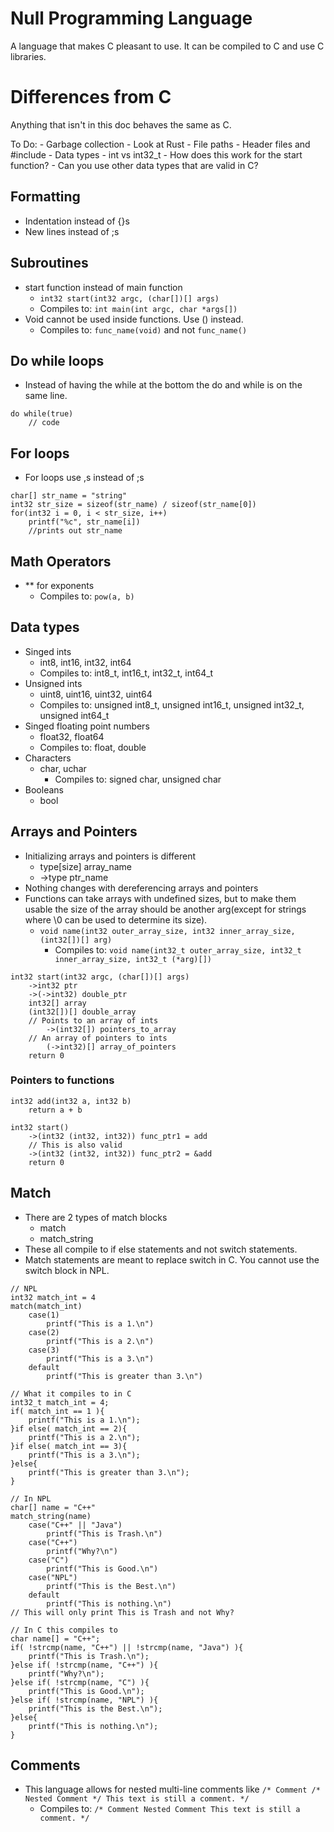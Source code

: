 # Null Programming Language
A language that makes C pleasant to use. It can be compiled to C and use C libraries.

# Differences from C
Anything that isn't in this doc behaves the same as C.

To Do:
    - Garbage collection
        - Look at Rust
    - File paths
        - Header files and #include
    - Data types
        - int vs int32_t
            - How does this work for the start function?
        - Can you use other data types that are valid in C?

## Formatting
- Indentation instead of {}s
- New lines instead of ;s

## Subroutines
- start function instead of main function
    - `int32 start(int32 argc, (char[])[] args)`
    - Compiles to: `int main(int argc, char *args[])`
- Void cannot be used inside functions. Use () instead.
    - Compiles to: `func_name(void)` and not `func_name()`

## Do while loops
- Instead of having the while at the bottom the do and while is on the same line.

```
do while(true)
    // code
```

## For loops
- For loops use ,s instead of ;s

```
char[] str_name = "string"
int32 str_size = sizeof(str_name) / sizeof(str_name[0])
for(int32 i = 0, i < str_size, i++)
    printf("%c", str_name[i])
    //prints out str_name
```

## Math Operators
- ** for exponents
    - Compiles to: `pow(a, b)`

## Data types
- Singed ints
    - int8, int16, int32, int64
    - Compiles to: int8_t, int16_t, int32_t, int64_t
- Unsigned ints
    - uint8, uint16, uint32, uint64
    - Compiles to: unsigned int8_t, unsigned int16_t, unsigned int32_t, unsigned int64_t
- Singed floating point numbers
    - float32, float64
    - Compiles to: float, double
- Characters
    - char, uchar
        - Compiles to: signed char, unsigned char
- Booleans
    - bool

## Arrays and Pointers
- Initializing arrays and pointers is different
    - type[size] array_name
    - ->type ptr_name
- Nothing changes with dereferencing arrays and pointers
- Functions can take arrays with undefined sizes, but to make them usable the size of the array should be another arg(except for strings where \0 can be used to determine its size).
    - `void name(int32 outer_array_size, int32 inner_array_size, (int32[])[] arg)`
        - Compiles to: `void name(int32_t outer_array_size, int32_t inner_array_size, int32_t (*arg)[])`

```
int32 start(int32 argc, (char[])[] args)
    ->int32 ptr
    ->(->int32) double_ptr
    int32[] array
    (int32[])[] double_array
    // Points to an array of ints
        ->(int32[]) pointers_to_array
    // An array of pointers to ints
        (->int32)[] array_of_pointers
    return 0
```

### Pointers to functions

```
int32 add(int32 a, int32 b)
    return a + b

int32 start()
    ->(int32 (int32, int32)) func_ptr1 = add
    // This is also valid
    ->(int32 (int32, int32)) func_ptr2 = &add
    return 0
```

## Match
- There are 2 types of match blocks
    - match
    - match_string
- These all compile to if else statements and not switch statements.
- Match statements are meant to replace switch in C. You cannot use the switch block in NPL.

```
// NPL
int32 match_int = 4
match(match_int)
    case(1)
        printf("This is a 1.\n")
    case(2)
        printf("This is a 2.\n")
    case(3)
        printf("This is a 3.\n")
    default
        printf("This is greater than 3.\n")

// What it compiles to in C
int32_t match_int = 4;
if( match_int == 1 ){
    printf("This is a 1.\n");
}if else( match_int == 2){
    printf("This is a 2.\n");
}if else( match_int == 3){
    printf("This is a 3.\n");
}else{
    printf("This is greater than 3.\n");
}
```

```
// In NPL
char[] name = "C++"
match_string(name)
    case("C++" || "Java")
        printf("This is Trash.\n")
    case("C++")
        printf("Why?\n")
    case("C")
        printf("This is Good.\n")
    case("NPL")
        printf("This is the Best.\n")
    default
        printf("This is nothing.\n")
// This will only print This is Trash and not Why?

// In C this compiles to
char name[] = "C++";
if( !strcmp(name, "C++") || !strcmp(name, "Java") ){
    printf("This is Trash.\n");
}else if( !strcmp(name, "C++") ){
    printf("Why?\n");
}else if( !strcmp(name, "C") ){
    printf("This is Good.\n");
}else if( !strcmp(name, "NPL") ){
    printf("This is the Best.\n");
}else{
    printf("This is nothing.\n");
}
```

## Comments
- This language allows for nested multi-line comments like `/* Comment /* Nested Comment */ This text is still a comment. */`
    - Compiles to: `/* Comment Nested Comment This text is still a comment. */`
